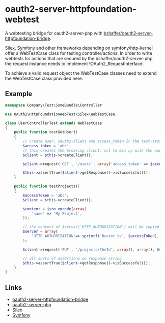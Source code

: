 oauth2-server-httpfoundation-webtest
===================================

A webtesting bridge for oauth2-server-php with [bshaffer/oauth2-server-httpfoundation-bridge](https://github.com/bshaffer/oauth2-server-httpfoundation-bridge).

Silex, Symfony and other frameworks depending on symfony/http-kernel offer a WebTestCase class for testing controller/actions. In order to write webtests for actions that are secured by the bshaffer/oauth2-server-php the request instance needs to implement \OAuth2_RequestInterface.

To achieve a valid request object the WebTestCase classes need to extend the WebTestCase class provided here.

## Example

```php
namespace Company\Test\SomeBundle\Controller

use OAuth2\HttpFoundationWebTest\Silex\WebTestCase;

class UserControllerTest extends WebTestCase
{
    public function testGetUser()
    {
        // create user, oauth2-client and access_token in the test-storage
        $access_token = 'abc';
        // this creates the browsing client, not to mix up with the oauth2-client
        $client = $this->createClient();

        $client->request('GET', '/user/', array('access_token' => $accessToken));

        $this->assertTrue($client->getResponse()->isSuccessful());
    }

    public function testProjects()
    {
        $accessToken = 'abc';
        $client = $this->createClient();

        $content = json_encode(array(
            'name' => 'My Project',
        ));

        // the content of $server['HTTP_AUTHORIZATION'] will be copied to the header
        $server = array(
            'HTTP_AUTHORIZATION'=> sprintf('Bearer %s', $accessToken),
        );

        $client->request('PUT', '/projects/theId', array(), array(), $server, $content);

        // all sorts of assertions on response string
        $this->assertTrue($client->getResponse()->isSuccessful());
    }
}
```

## Links

* [oauth2-server-httpfoundation-bridge](https://github.com/bshaffer/oauth2-server-httpfoundation-bridge)
* [oauth2-server-php](https://github.com/bshaffer/oauth2-server-php)
* [Silex](http://silex.sensiolabs.org/doc/testing.html)
* [Symfony](http://symfony.com/doc/current/book/testing.html#your-first-functional-test)
